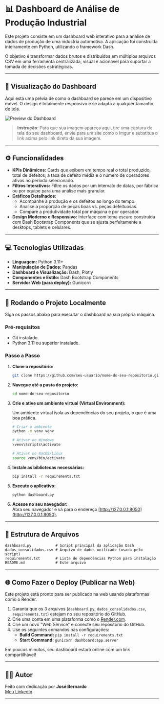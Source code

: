 # 📊 Dashboard de Análise de Produção Industrial

Este projeto consiste em um dashboard web interativo para a análise de dados de produção de uma indústria automotiva. A aplicação foi construída inteiramente em Python, utilizando o framework Dash.

O objetivo é transformar dados brutos e distribuídos em múltiplos arquivos CSV em uma ferramenta centralizada, visual e acionável para suportar a tomada de decisões estratégicas.

---

## 📱 Visualização do Dashboard

Aqui está uma prévia de como o dashboard se parece em um dispositivo móvel. O design é totalmente responsivo e se adapta a qualquer tamanho de tela.

![Preview do Dashboard](https://iili.io/KBLIFKN.png)

> **Instrução:** Para que sua imagem apareça aqui, tire uma captura de tela do seu dashboard, envie para um site como o Imgur e substitua o link acima pelo link direto da sua imagem.

---

## ⚙️ Funcionalidades

- **KPIs Dinâmicos:** Cards que exibem em tempo real o total produzido, total de defeitos, a taxa de defeito média e o número de operadores ativos no período selecionado.
- **Filtros Interativos:** Filtre os dados por um intervalo de datas, por fábrica ou por equipe para uma análise mais granular.
- **Gráficos Detalhados:**
  - Acompanhe a produção e os defeitos ao longo do tempo.
  - Analise a proporção de peças boas vs. peças defeituosas.
  - Compare a produtividade total por máquina e por operador.
- **Design Moderno e Responsivo:** Interface com tema escuro construída com Dash Bootstrap Components que se ajusta perfeitamente a desktops, tablets e celulares.

---

## 💻 Tecnologias Utilizadas

- **Linguagem:** Python 3.11+
- **Manipulação de Dados:** Pandas
- **Dashboard e Visualização:** Dash, Plotly
- **Componentes e Estilo:** Dash Bootstrap Components
- **Servidor Web (para deploy):** Gunicorn

---

## 🚀 Rodando o Projeto Localmente

Siga os passos abaixo para executar o dashboard na sua própria máquina.

### **Pré-requisitos**

- Git instalado.
- Python 3.11 ou superior instalado.

### **Passo a Passo**

1. **Clone o repositório:**

   ```bash
   git clone https://github.com/seu-usuario/nome-do-seu-repositorio.git
   ```

2. **Navegue até a pasta do projeto:**

   ```bash
   cd nome-do-seu-repositorio
   ```

3. **Crie e ative um ambiente virtual (Virtual Environment):**
   
   Um ambiente virtual isola as dependências do seu projeto, o que é uma boa prática.

   ```bash
   # Criar o ambiente
   python -m venv venv

   # Ativar no Windows
   \venv\Scripts\activate

   # Ativar no macOS/Linux
   source venv/bin/activate
   ```

4. **Instale as bibliotecas necessárias:**

   ```bash
   pip install -r requirements.txt
   ```

5. **Execute o aplicativo:**

   ```bash
   python dashboard.py
   ```

6. **Acesse no seu navegador:**  
   Abra seu navegador e vá para o endereço [http://127.0.0.1:8050](http://127.0.0.1:8050).

---

## 📁 Estrutura de Arquivos

```
dashboard.py           # Script principal da aplicação Dash
dados_consolidados.csv # Arquivo de dados unificado (usado pelo script)
requirements.txt       # Lista de dependências Python para instalação
README.md              # Este arquivo
```

---

## 🌐 Como Fazer o Deploy (Publicar na Web)

Este projeto está pronto para ser publicado na web usando plataformas como o Render.

1. Garanta que os 3 arquivos (`dashboard.py`, `dados_consolidados.csv`, `requirements.txt`) estejam no seu repositório do GitHub.
2. Crie uma conta em uma plataforma como o [Render.com](https://render.com).
3. Crie um novo "Web Service" e conecte seu repositório do GitHub.
4. Use os seguintes comandos nas configurações:  
   - **Build Command:** `pip install -r requirements.txt`  
   - **Start Command:** `gunicorn dashboard:app.server`

Em poucos minutos, seu dashboard estará online com um link compartilhável!

---

## 👨‍💻 Autor

Feito com dedicação por **José Bernardo**  
[Meu LinkedIn](https://www.linkedin.com/in/jos%C3%A9moraesbernardo?utm_source=share&utm_campaign=share_via&utm_content=profile&utm_medium=android_app)

---
